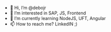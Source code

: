 - 👋 Hi, I’m @debojr
- 👀 I’m interested in SAP, JS, Frontend
- 🌱 I’m currently learning NodeJS, UFT, Angular
- 📫 How to reach me? LinkedIN ;)

<!---
debojr/debojr is a ✨ special ✨ repository because its `README.md` (this file) appears on your GitHub profile.
You can click the Preview link to take a look at your changes.
--->
